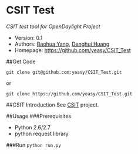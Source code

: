 CSIT Test
=========
*CSIT test tool for OpenDaylight Project*

* Version: 0.1
* Authors: [Baohua Yang](mailto:yangbaohua@gmail.com), [Denghui Huang](mailto:huangdenghui@gmail.com)
* Homepage: <https://github.com/yeasy/CSIT_Test>

##Get Code
```
git clone git@github.com:yeasy/CSIT_Test.git
```
or
```
git clone https://github.com/yeasy/CSIT_Test.git
```

##CSIT Introduction
See [CSIT](https://wiki.opendaylight.org/view/CrossProject:Integration_Group:CSIT) project.


##Usage
###Prerequisites
* Python 2.6/2.7
* python request library

###Run
 ```python run.py```
